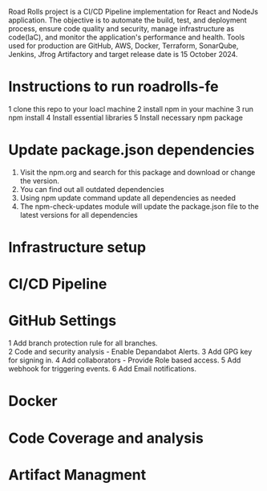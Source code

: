 Road Rolls project is a CI/CD Pipeline implementation for React and NodeJs application. The objective is to automate the build, test, and deployment process, ensure code quality and security, manage infrastructure as code(IaC), and monitor the application's performance and health. Tools used for production are GitHub, AWS, Docker, Terraform, SonarQube, Jenkins, Jfrog Artifactory and target release date is 15 October 2024.
# Instructions to run roadrolls-fe
1 clone this repo to your loacl machine
2 install npm in your machine
3 run npm install
4 Install essential libraries
5 Install necessary npm package


# Update package.json dependencies
1. Visit the npm.org and search for this package and download or change the version.
2. You can find out all outdated dependencies
3. Using npm update command update all dependencies as needed
4. The npm-check-updates module will update the package.json file to the latest versions for all dependencies


# Infrastructure setup





   
# CI/CD Pipeline





# GitHub Settings
1 Add branch protection rule for all branches.   
2 Code and security analysis - Enable Depandabot Alerts.
3 Add GPG key for signing in. 
4 Add collaborators - Provide Role based access.
5 Add webhook for triggering events.
6 Add Email notifications.
# Docker






# Code Coverage and analysis






# Artifact Managment






